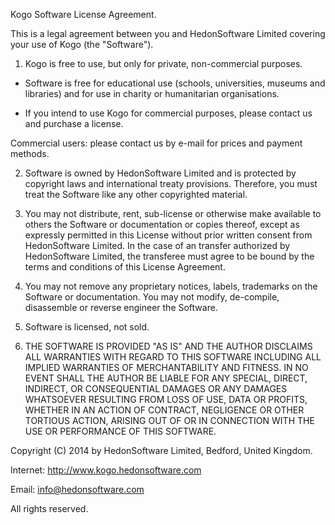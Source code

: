 
Kogo Software License Agreement.

This is a legal agreement between you and HedonSoftware Limited covering your use of Kogo (the "Software").

1) Kogo is free to use, but only for private, non-commercial purposes.

  * Software is free for educational use (schools, universities, museums and libraries) and for use in charity or humanitarian organisations.

  * If you intend to use Kogo for commercial purposes, please contact us and purchase a license.

Commercial users: please contact us by e-mail for prices and payment methods.

2) Software is owned by HedonSoftware Limited and is protected by copyright laws and international treaty provisions. Therefore, you must treat the Software like any other copyrighted material.

3) You may not distribute, rent, sub-license or otherwise make available to others the Software or documentation or copies thereof, except as expressly permitted in this License without prior written consent from HedonSoftware Limited. In the case of an transfer authorized by HedonSoftware Limited, the transferee must agree to be bound by the terms and conditions of this License Agreement.

4) You may not remove any proprietary notices, labels, trademarks on the Software or documentation. You may not modify, de-compile, disassemble or reverse engineer the Software.

5) Software is licensed, not sold.

6) THE SOFTWARE IS PROVIDED "AS IS" AND THE AUTHOR DISCLAIMS ALL WARRANTIES WITH REGARD TO THIS SOFTWARE INCLUDING ALL IMPLIED WARRANTIES OF MERCHANTABILITY AND FITNESS. IN NO EVENT SHALL THE AUTHOR BE LIABLE FOR ANY SPECIAL, DIRECT, INDIRECT, OR CONSEQUENTIAL DAMAGES OR ANY DAMAGES WHATSOEVER RESULTING FROM LOSS OF USE, DATA OR PROFITS, WHETHER IN AN ACTION OF CONTRACT, NEGLIGENCE OR OTHER TORTIOUS ACTION, ARISING OUT OF OR IN CONNECTION WITH THE USE OR PERFORMANCE OF THIS SOFTWARE.

Copyright (C) 2014 by HedonSoftware Limited, Bedford, United Kingdom.

Internet: http://www.kogo.hedonsoftware.com

Email: info@hedonsoftware.com

All rights reserved.

